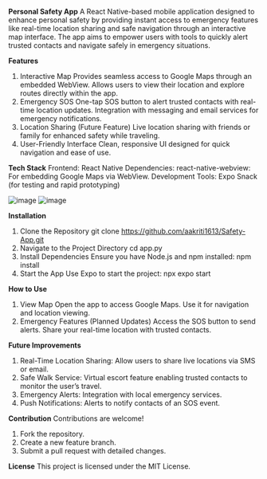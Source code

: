**Personal Safety App**
A React Native-based mobile application designed to enhance personal safety by providing instant access to emergency features like real-time location sharing and safe navigation through an interactive map interface. The app aims to empower users with tools to quickly alert trusted contacts and navigate safely in emergency situations.

**Features**
1. Interactive Map
Provides seamless access to Google Maps through an embedded WebView.
Allows users to view their location and explore routes directly within the app.
2. Emergency SOS
One-tap SOS button to alert trusted contacts with real-time location updates.
Integration with messaging and email services for emergency notifications.
3. Location Sharing
(Future Feature) Live location sharing with friends or family for enhanced safety while traveling.
4. User-Friendly Interface
Clean, responsive UI designed for quick navigation and ease of use.

**Tech Stack**
Frontend: React Native
Dependencies: react-native-webview: For embedding Google Maps via WebView.
Development Tools: Expo Snack (for testing and rapid prototyping)

![image](https://github.com/user-attachments/assets/04c1c522-b131-4e0e-ab92-22bb28413c96)
![image](https://github.com/user-attachments/assets/fdf3c56d-1b6e-45a3-a46d-593d9011b5bd)

**Installation**
1. Clone the Repository
            git clone https://github.com/aakriti1613/Safety-App.git
2. Navigate to the Project Directory
            cd app.py
3. Install Dependencies
Ensure you have Node.js and npm installed:
            npm install
4. Start the App
Use Expo to start the project:
            npx expo start
   
**How to Use**
1. View Map
Open the app to access Google Maps. Use it for navigation and location viewing.
2. Emergency Features (Planned Updates)
Access the SOS button to send alerts.
Share your real-time location with trusted contacts.

**Future Improvements**
1. Real-Time Location Sharing: Allow users to share live locations via SMS or email.
2. Safe Walk Service: Virtual escort feature enabling trusted contacts to monitor the user’s travel.
3. Emergency Alerts: Integration with local emergency services.
4. Push Notifications: Alerts to notify contacts of an SOS event.
   
**Contribution**
Contributions are welcome!
1. Fork the repository.
2. Create a new feature branch.
3. Submit a pull request with detailed changes.
   
**License**
This project is licensed under the MIT License.

